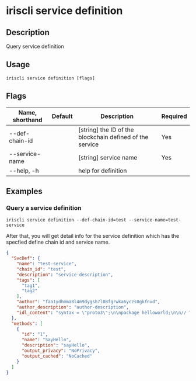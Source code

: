 # iriscli service definition

## Description

Query service definition

## Usage

```
iriscli service definition [flags]
```

## Flags

| Name, shorthand | Default                    | Description                                                         | Required |
| --------------- | -------------------------- | ------------------------------------------------------------------- | -------- |
| --def-chain-id  |                            | [string] the ID of the blockchain defined of the service            | Yes      |
| --service-name  |                            | [string] service name                                               | Yes      |
| --help, -h      |                            | help for definition                                                 |          |

## Examples

### Query a service definition

```shell
iriscli service definition --def-chain-id=test --service-name=test-service
```

After that, you will get detail info for the service definition which has the specfied define chain id and service name.

```json
{
  "SvcDef": {
    "name": "test-service",
    "chain_id": "test",
    "description": "service-description",
    "tags": [
      "tag1",
      "tag2"
    ],
    "author": "faa1ydhmma8l4m9dygsh7l08fgrwka6yczs0gkfnvd",
    "author_description": "author-description",
    "idl_content": "syntax = \"proto3\";\n\npackage helloworld;\n\n// The greeting service definition.\nservice Greeter {\n    //@Attribute description: sayHello\n    //@Attribute output_privacy: NoPrivacy\n    //@Attribute output_cached: NoCached\n    rpc SayHello (HelloRequest) returns (HelloReply) {}\n}\n\n// The request message containing the user's name.\nmessage HelloRequest {\n    string name = 1;\n}\n\n// The response message containing the greetings\nmessage HelloReply {\n    string message = 1;\n}\n"
  },
  "methods": [
    {
      "id": "1",
      "name": "SayHello",
      "description": "sayHello",
      "output_privacy": "NoPrivacy",
      "output_cached": "NoCached"
    }
  ]
}
```